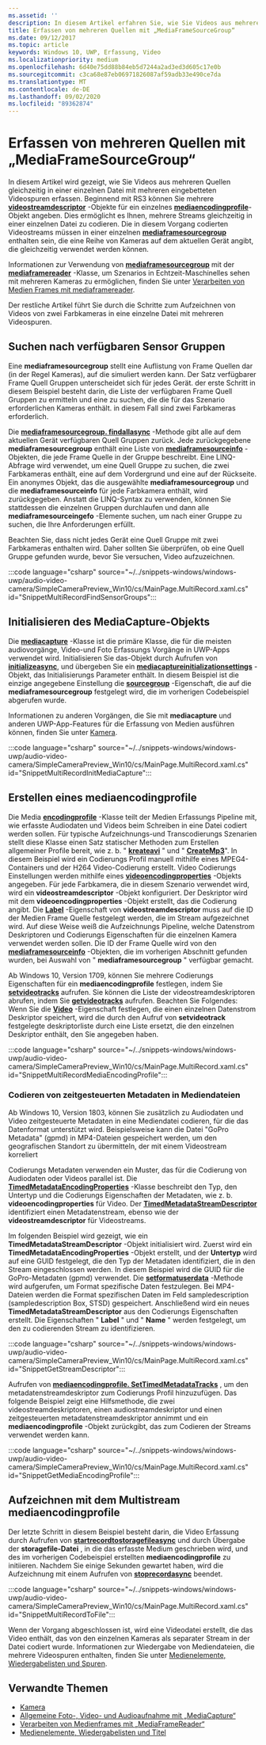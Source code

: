 ```yaml
---
ms.assetid: ''
description: In diesem Artikel erfahren Sie, wie Sie Videos aus mehreren Quellen simulataneron in einer einzelnen Datei mit mehreren eingebetteten Videospuren erfassen.
title: Erfassen von mehreren Quellen mit „MediaFrameSourceGroup“
ms.date: 09/12/2017
ms.topic: article
keywords: Windows 10, UWP, Erfassung, Video
ms.localizationpriority: medium
ms.openlocfilehash: 6d40e75dd88b84eb5d7244a2ad3ed3d605c17e0b
ms.sourcegitcommit: c3ca68e87eb06971826087af59adb33e490ce7da
ms.translationtype: MT
ms.contentlocale: de-DE
ms.lasthandoff: 09/02/2020
ms.locfileid: "89362874"
---
```

# <a name="capture-from-multiple-sources-using-mediaframesourcegroup"></a>Erfassen von mehreren Quellen mit „MediaFrameSourceGroup“

In diesem Artikel wird gezeigt, wie Sie Videos aus mehreren Quellen gleichzeitig in einer einzelnen Datei mit mehreren eingebetteten Videospuren erfassen. Beginnend mit RS3 können Sie mehrere **[videostreamdescriptor](/uwp/api/windows.media.core.videostreamdescriptor)** -Objekte für ein einzelnes **[mediaencodingprofile](/uwp/api/windows.media.mediaproperties.mediaencodingprofile)**-Objekt angeben. Dies ermöglicht es Ihnen, mehrere Streams gleichzeitig in einer einzelnen Datei zu codieren. Die in diesem Vorgang codierten Videostreams müssen in einer einzelnen **[mediaframesourcegroup](/uwp/api/windows.media.capture.frames.mediaframesourcegroup)** enthalten sein, die eine Reihe von Kameras auf dem aktuellen Gerät angibt, die gleichzeitig verwendet werden können. 

Informationen zur Verwendung von **[mediaframesourcegroup](/uwp/api/windows.media.capture.frames.mediaframesourcegroup)** mit der **[mediaframereader](/uwp/api/windows.media.capture.frames.mediaframereader)** -Klasse, um Szenarios in Echtzeit-Maschinelles sehen mit mehreren Kameras zu ermöglichen, finden Sie unter [Verarbeiten von Medien Frames mit mediaframereader](process-media-frames-with-mediaframereader.md).

Der restliche Artikel führt Sie durch die Schritte zum Aufzeichnen von Videos von zwei Farbkameras in eine einzelne Datei mit mehreren Videospuren.

## <a name="find-available-sensor-groups"></a>Suchen nach verfügbaren Sensor Gruppen
Eine **mediaframesourcegroup** stellt eine Auflistung von Frame Quellen dar (in der Regel Kameras), auf die simuliert werden kann. Der Satz verfügbarer Frame Quell Gruppen unterscheidet sich für jedes Gerät. der erste Schritt in diesem Beispiel besteht darin, die Liste der verfügbaren Frame Quell Gruppen zu ermitteln und eine zu suchen, die die für das Szenario erforderlichen Kameras enthält. in diesem Fall sind zwei Farbkameras erforderlich.

Die **[mediaframesourcegroup. findallasync](/uwp/api/windows.media.capture.frames.mediaframesourcegroup.FindAllAsync)** -Methode gibt alle auf dem aktuellen Gerät verfügbaren Quell Gruppen zurück. Jede zurückgegebene **mediaframesourcegroup** enthält eine Liste von **[mediaframesourceinfo](/uwp/api/windows.media.capture.frames.mediaframesourceinfo)** -Objekten, die jede Frame Quelle in der Gruppe beschreibt. Eine LINQ-Abfrage wird verwendet, um eine Quell Gruppe zu suchen, die zwei Farbkameras enthält, eine auf dem Vordergrund und eine auf der Rückseite. Ein anonymes Objekt, das die ausgewählte **mediaframesourcegroup** und die **mediaframesourceinfo** für jede Farbkamera enthält, wird zurückgegeben. Anstatt die LINQ-Syntax zu verwenden, können Sie stattdessen die einzelnen Gruppen durchlaufen und dann alle **mediaframesourceingefo** -Elemente suchen, um nach einer Gruppe zu suchen, die Ihre Anforderungen erfüllt.

Beachten Sie, dass nicht jedes Gerät eine Quell Gruppe mit zwei Farbkameras enthalten wird. Daher sollten Sie überprüfen, ob eine Quell Gruppe gefunden wurde, bevor Sie versuchen, Video aufzuzeichnen.

:::code language="csharp" source="~/../snippets-windows/windows-uwp/audio-video-camera/SimpleCameraPreview_Win10/cs/MainPage.MultiRecord.xaml.cs" id="SnippetMultiRecordFindSensorGroups":::

## <a name="initialize-the-mediacapture-object"></a>Initialisieren des MediaCapture-Objekts
Die **[mediacapture](/uwp/api/windows.media.capture.mediacapture)** -Klasse ist die primäre Klasse, die für die meisten audiovorgänge, Video-und Foto Erfassungs Vorgänge in UWP-Apps verwendet wird. Initialisieren Sie das-Objekt durch Aufrufen von **[initializeasync](/uwp/api/windows.media.capture.mediacapture.InitializeAsync)**, und übergeben Sie ein **[mediacaptureinitializationsettings](/uwp/api/windows.media.capture.mediacaptureinitializationsettings)** -Objekt, das Initialisierungs Parameter enthält. In diesem Beispiel ist die einzige angegebene Einstellung die **[sourcegroup](/uwp/api/windows.media.capture.mediacaptureinitializationsettings.SourceGroup)** -Eigenschaft, die auf die **mediaframesourcegroup** festgelegt wird, die im vorherigen Codebeispiel abgerufen wurde.

Informationen zu anderen Vorgängen, die Sie mit **mediacapture** und anderen UWP-App-Features für die Erfassung von Medien ausführen können, finden Sie unter [Kamera](camera.md).

:::code language="csharp" source="~/../snippets-windows/windows-uwp/audio-video-camera/SimpleCameraPreview_Win10/cs/MainPage.MultiRecord.xaml.cs" id="SnippetMultiRecordInitMediaCapture":::

## <a name="create-a-mediaencodingprofile"></a>Erstellen eines mediaencodingprofile
Die Media **[encodingprofile](/uwp/api/windows.media.mediaproperties.mediaencodingprofile)** -Klasse teilt der Medien Erfassungs Pipeline mit, wie erfasste Audiodaten und Videos beim Schreiben in eine Datei codiert werden sollen. Für typische Aufzeichnungs-und Transcodierungs Szenarien stellt diese Klasse einen Satz statischer Methoden zum Erstellen allgemeiner Profile bereit, wie z. b. " **[kreateavi](/uwp/api/windows.media.mediaproperties.mediaencodingprofile.createavi)** " und " **[CreateMp3](/uwp/api/windows.media.mediaproperties.mediaencodingprofile.createmp3)**". In diesem Beispiel wird ein Codierungs Profil manuell mithilfe eines MPEG4-Containers und der H264 Video-Codierung erstellt. Video Codierungs Einstellungen werden mithilfe eines **[videoencodingproperties](/uwp/api/windows.media.mediaproperties.videoencodingproperties)** -Objekts angegeben. Für jede Farbkamera, die in diesem Szenario verwendet wird, wird ein **videostreamdescriptor** -Objekt konfiguriert. Der Deskriptor wird mit dem **videoencodingproperties** -Objekt erstellt, das die Codierung angibt. Die **[Label](/uwp/api/windows.media.core.videostreamdescriptor.Label)** -Eigenschaft von **videostreamdescriptor** muss auf die ID der Medien Frame Quelle festgelegt werden, die im Stream aufgezeichnet wird. Auf diese Weise weiß die Aufzeichnungs Pipeline, welche Datenstrom Deskriptoren und Codierungs Eigenschaften für die einzelnen Kamera verwendet werden sollen. Die ID der Frame Quelle wird von den **[mediaframesourceinfo](/uwp/api/windows.media.capture.frames.mediaframesourceinfo)** -Objekten, die im vorherigen Abschnitt gefunden wurden, bei Auswahl von " **mediaframesourcegroup** " verfügbar gemacht.


Ab Windows 10, Version 1709, können Sie mehrere Codierungs Eigenschaften für ein **mediaencodingprofile** festlegen, indem Sie **[setvideotracks](/uwp/api/windows.media.mediaproperties.mediaencodingprofile.setvideotracks)** aufrufen. Sie können die Liste der videostreamdeskriptoren abrufen, indem Sie **[getvideotracks](/uwp/api/windows.media.mediaproperties.mediaencodingprofile.GetVideoTracks)** aufrufen. Beachten Sie Folgendes: Wenn Sie die **[Video](/uwp/api/windows.media.mediaproperties.mediaencodingprofile.Video)** -Eigenschaft festlegen, die einen einzelnen Datenstrom Deskriptor speichert, wird die durch den Aufruf von **setvideotrack** festgelegte deskriptorliste durch eine Liste ersetzt, die den einzelnen Deskriptor enthält, den Sie angegeben haben.


:::code language="csharp" source="~/../snippets-windows/windows-uwp/audio-video-camera/SimpleCameraPreview_Win10/cs/MainPage.MultiRecord.xaml.cs" id="SnippetMultiRecordMediaEncodingProfile":::

### <a name="encode-timed-metadata-in-media-files"></a>Codieren von zeitgesteuerten Metadaten in Mediendateien

Ab Windows 10, Version 1803, können Sie zusätzlich zu Audiodaten und Video zeitgesteuerte Metadaten in eine Mediendatei codieren, für die das Datenformat unterstützt wird. Beispielsweise kann die Datei "GoPro Metadata" (gpmd) in MP4-Dateien gespeichert werden, um den geografischen Standort zu übermitteln, der mit einem Videostream korreliert 

Codierungs Metadaten verwenden ein Muster, das für die Codierung von Audiodaten oder Videos parallel ist. Die [**TimedMetadataEncodingProperties**](/uwp/api/windows.media.mediaproperties.timedmetadataencodingproperties) -Klasse beschreibt den Typ, den Untertyp und die Codierungs Eigenschaften der Metadaten, wie z. b. **videoencodingproperties** für Video. Der [**TimedMetadataStreamDescriptor**](/uwp/api/windows.media.core.timedmetadatastreamdescriptor) identifiziert einen Metadatenstream, ebenso wie der **videostreamdescriptor** für Videostreams.  

Im folgenden Beispiel wird gezeigt, wie ein **TimedMetadataStreamDescriptor** -Objekt initialisiert wird. Zuerst wird ein **TimedMetadataEncodingProperties** -Objekt erstellt, und der **Untertyp** wird auf eine GUID festgelegt, die den Typ der Metadaten identifiziert, die in den Stream eingeschlossen werden. In diesem Beispiel wird die GUID für die GoPro-Metadaten (gpmd) verwendet. Die [**setformatuserdata**](/uwp/api/windows.media.mediaproperties.timedmetadataencodingproperties.setformatuserdata) -Methode wird aufgerufen, um Format spezifische Daten festzulegen. Bei MP4-Dateien werden die Format spezifischen Daten im Feld sampledescription (sampledescription Box, STSD) gespeichert. Anschließend wird ein neues **TimedMetadataStreamDescriptor** aus den Codierungs Eigenschaften erstellt. Die Eigenschaften " **Label** " und " **Name** " werden festgelegt, um den zu codierenden Stream zu identifizieren. 

:::code language="csharp" source="~/../snippets-windows/windows-uwp/audio-video-camera/SimpleCameraPreview_Win10/cs/MainPage.MultiRecord.xaml.cs" id="SnippetGetStreamDescriptor":::

Aufrufen von [**mediaencodingprofile. SetTimedMetadataTracks**](/uwp/api/windows.media.mediaproperties.mediaencodingprofile.settimedmetadatatracks) , um den metadatenstreamdeskriptor zum Codierungs Profil hinzuzufügen. Das folgende Beispiel zeigt eine Hilfsmethode, die zwei videostreamdeskriptoren, einen audiostreamdeskriptor und einen zeitgesteuerten metadatenstreamdeskriptor annimmt und ein **mediaencodingprofile** -Objekt zurückgibt, das zum Codieren der Streams verwendet werden kann.

:::code language="csharp" source="~/../snippets-windows/windows-uwp/audio-video-camera/SimpleCameraPreview_Win10/cs/MainPage.MultiRecord.xaml.cs" id="SnippetGetMediaEncodingProfile":::

## <a name="record-using-the-multi-stream-mediaencodingprofile"></a>Aufzeichnen mit dem Multistream mediaencodingprofile
Der letzte Schritt in diesem Beispiel besteht darin, die Video Erfassung durch Aufrufen von **[startrecordtostoragefileasync](/uwp/api/windows.media.capture.mediacapture.startrecordtostoragefileasync)** und durch Übergabe der **storagefile-Datei** , in die das erfasste Medium geschrieben wird, und des im vorherigen Codebeispiel erstellten **mediaencodingprofile** zu initiieren. Nachdem Sie einige Sekunden gewartet haben, wird die Aufzeichnung mit einem Aufrufen von **[stoprecordasync](/uwp/api/windows.media.capture.mediacapture.StopRecordAsync)** beendet.

:::code language="csharp" source="~/../snippets-windows/windows-uwp/audio-video-camera/SimpleCameraPreview_Win10/cs/MainPage.MultiRecord.xaml.cs" id="SnippetMultiRecordToFile":::

Wenn der Vorgang abgeschlossen ist, wird eine Videodatei erstellt, die das Video enthält, das von den einzelnen Kameras als separater Stream in der Datei codiert wurde. Informationen zur Wiedergabe von Mediendateien, die mehrere Videospuren enthalten, finden Sie unter [Medienelemente, Wiedergabelisten und Spuren](media-playback-with-mediasource.md).

## <a name="related-topics"></a>Verwandte Themen

* [Kamera](camera.md)
* [Allgemeine Foto-, Video- und Audioaufnahme mit „MediaCapture“](basic-photo-video-and-audio-capture-with-MediaCapture.md)
* [Verarbeiten von Medienframes mit „MediaFrameReader“](process-media-frames-with-mediaframereader.md)
* [Medienelemente, Wiedergabelisten und Titel](media-playback-with-mediasource.md)


 

 
